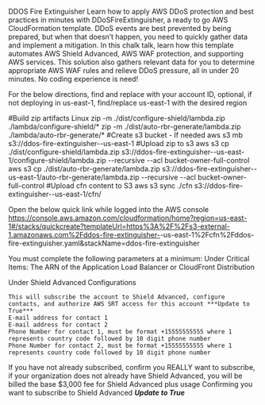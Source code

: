 DDOS Fire Extinguisher
Learn how to apply AWS DDoS protection and best practices in minutes with DDoSFireExtinguisher, a ready to go AWS CloudFormation template. DDoS events are best prevented by being prepared, but when that doesn’t happen, you need to quickly gather data and implement a mitigation. In this chalk talk, learn how this template automates AWS Shield Advanced, AWS WAF protection, and supporting AWS services. This solution also gathers relevant data for you to determine appropriate AWS WAF rules and relieve DDoS pressure, all in under 20 minutes. No coding experience is need!


For the below directions, find and replace <AWSACCOUNTID> with your account ID, optional, if not deploying in us-east-1, find/replace us-east-1 with the desired region

#Build zip artifacts
Linux
zip -m ./dist/configure-shield/lambda.zip ./lambda/configure-shield/*
zip -m ./dist/auto-rbr-generate/lambda.zip ./lambda/auto-rbr-generate/*
#Create s3 bucket - If needed
aws s3 mb s3://ddos-fire-extinguisher-<AWSACCOUNTID>-us-east-1
#Upload zip to s3
aws s3 cp ./dist/configure-shield/lambda.zip s3://ddos-fire-extinguisher-<AWSACCOUNTID>-us-east-1/configure-shield/lambda.zip --recursive --acl bucket-owner-full-control 
aws s3 cp ./dist/auto-rbr-generate/lambda.zip s3://ddos-fire-extinguisher-<AWSACCOUNTID>-us-east-1/auto-rbr-generate/lambda.zip --recursive --acl bucket-owner-full-control 
#Upload cfn content to S3
aws s3 sync ./cfn s3://ddos-fire-extinguisher-<AWSACCOUNTID>-us-east-1/cfn/

Open the below quick link while logged into the AWS console
https://console.aws.amazon.com/cloudformation/home?region=us-east-1#/stacks/quickcreate?templateUrl=https%3A%2F%2Fs3-external-1.amazonaws.com%2Fddos-fire-extinguisher-<AWSACCOUNTID>-us-east-1%2Fcfn%2Fddos-fire-extinguisher.yaml&stackName=ddos-fire-extinguisher

You must complete the following parameters at a minimum:
Under Critical Items:
	The ARN of the Application Load Balancer or CloudFront Distribution

Under Shield Advanced Configurations

	This will subscribe the account to Shield Advanced, configure contacts, and authorize AWS SRT access for this account ***Update to True***
	E-mail address for contact 1
	E-mail address for contact 2
	Phone Number for contact 1, must be format +15555555555 where 1 represents country code followed by 10 digit phone number
	Phone Number for contact 2, must be format +15555555555 where 1 represents country code followed by 10 digit phone number

If you have not already subscribed, confirm you REALLY want to subscribe, if your organization does not already have Shield Advanced, you will be billed the base $3,000 fee for Shield Advanced plus usage
	Confirming you want to subscribe to Shield Advanced ***Update to True***